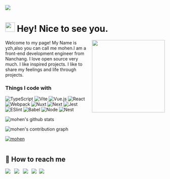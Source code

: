 
![](https://github.com/halfrost/halfrost/blob/master/icons/header_.png)
<h1><img src="https://emojis.slackmojis.com/emojis/images/1531849430/4246/blob-sunglasses.gif?1531849430" width="30"/> Hey! Nice to see you.</h1>
<img align='right' src="https://media.giphy.com/media/M9gbBd9nbDrOTu1Mqx/giphy.gif" width="230">
<p>Welcome to my page! My Name is yzh,also you can call me mohen.I am a front-end development engineer from Nanchang. I love open source very much. I like inspired projects. I like to share my feelings and life through projects. </p>

<h3>Things I code with</h3>

![TypeScript](https://img.shields.io/badge/-TypeScript-007ACC?style=for-the-badge&logo=typescript&logoColor=white)
![Vite](https://img.shields.io/badge/Vite-B73BFE?style=for-the-badge&logo=vite&logoColor=FFD62E)
![Vue.js](https://img.shields.io/badge/-Vue.js-%232c3e50?style=for-the-badge&logo=Vue.js)
![React](https://img.shields.io/badge/react-%2320232a.svg?style=for-the-badge&logo=react&logoColor=%2361DAFB)
![Webpack](https://img.shields.io/badge/Webpack-8DD6F9?style=for-the-badge&logo=Webpack&logoColor=white)
![Nuxt](https://img.shields.io/badge/nuxt.js-00C58E?style=for-the-badge&logo=nuxtdotjs&logoColor=white)
![Next](https://img.shields.io/badge/next.js-000000?style=for-the-badge&logo=nextdotjs&logoColor=white)
![Jest](https://img.shields.io/badge/Jest-C21325?style=for-the-badge&logo=jest&logoColor=white)
![ESlint](https://img.shields.io/badge/-ESLint-%234B32C3?style=for-the-badge&logo=eslint)
![Babel](https://img.shields.io/badge/Babel-F9DC3E?style=for-the-badge&logo=babel&logoColor=white)
![Node](https://img.shields.io/badge/Node.js-339933?style=for-the-badge&logo=nodedotjs&logoColor=white)
![Nest](https://img.shields.io/badge/nestjs-E0234E?style=for-the-badge&logo=nestjs&logoColor=white)


![mohen's github stats](https://github-readme-stats.vercel.app/api?username=yzh990918&show_icons=true&theme=dracula&count_private=true&show_icons=true)

![mohen's contribution graph](https://activity-graph.herokuapp.com/graph?username=yzh990918&theme=dracula)

[![mohen](https://github-profile-trophy.vercel.app/?username=yzh990918&theme=discord&column=-1)](https://github.com/ryo-ma/github-profile-trophy)

<img src=""/>

## 🧤 How to reach me
<a href="yangzhihao990918@gmail.com"><img src="https://img.shields.io/badge/Gmail-D14836?style=for-the-badge&logo=gmail&logoColor=white"></a> &nbsp; <a href="https://twitter.com/zhihaoy18640576"><img src="https://img.shields.io/badge/Twitter-1DA1F2?style=for-the-badge&logo=twitter&logoColor=white"></a> &nbsp; <a href="https://github.com/yzh990918"><img src="https://img.shields.io/badge/GitHub-100000?style=for-the-badge&logo=github&logoColor=white"></a> &nbsp; <a href="https://codepen.io/251205668"><img src="https://img.shields.io/badge/Codepen-000000?style=for-the-badge&logo=codepen&logoColor=white"/></a>&nbsp; <a href="https://leetcode.cn/u/nu-li-zhong-de-yang-xian-sheng/"><img src="https://img.shields.io/badge/-LeetCode-FFA116?style=for-the-badge&logo=LeetCode&logoColor=black"/></a>
